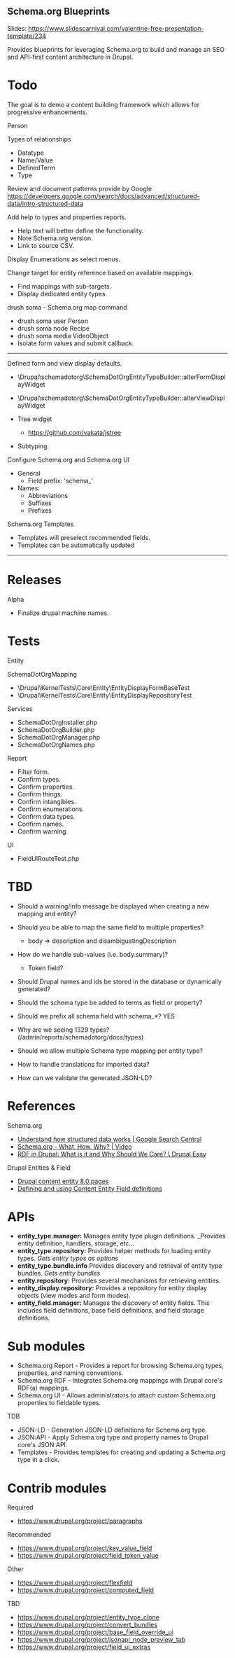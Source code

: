Schema.org Blueprints
---------------------
Slides: https://www.slidescarnival.com/valentine-free-presentation-template/234

Provides blueprints for leveraging Schema.org to build and manage an SEO and API-first content architecture in Drupal.

# Todo

The goal is to demo a content building framework which allows for progressive enhancements.

Person

Types of relationships
- Datatype
- Name/Value
- DefinedTerm
- Type

Review and document patterns provide by Google
https://developers.google.com/search/docs/advanced/structured-data/intro-structured-data

Add help to types and properties reports.
- Help text will better define the functionality.
- Note Schema.org version.
- Link to source CSV.

Display Enumerations as select menus.

Change target for entity reference based on available mappings.
- Find mappings with sub-targets.
- Display dedicated entity types.

drush soma - Schema.org map command
- drush soma user Person
- drush soma node Recipe
- drush soma media VideoObject
- Isolate form values and submit callback.

--------------------------------------------------------------------------------

Defined form and view display defaults.
- \Drupal\schemadotorg\SchemaDotOrgEntityTypeBuilder::alterFormDisplayWidget
- \Drupal\schemadotorg\SchemaDotOrgEntityTypeBuilder::alterViewDisplayWidget

- Tree widget
  - https://github.com/vakata/jstree

- Subtyping.

Configure Schema.org and Schema.org UI
- General
  - Field prefix: 'schema_'
- Names:
  - Abbreviations
  - Suffixes
  - Prefixes

Schema.org Templates
  - Templates will preselect recommended fields.
  - Templates can be automatically updated

--------------------------------------------------------------------------------

# Releases

Alpha
- Finalize drupal machine names.

# Tests

Entity

SchemaDotOrgMapping
- \Drupal\KernelTests\Core\Entity\EntityDisplayFormBaseTest
- \Drupal\KernelTests\Core\Entity\EntityDisplayRepositoryTest

Services

- SchemaDotOrgInstaller.php
- SchemaDotOrgBuilder.php
- SchemaDotOrgManager.php
- SchemaDotOrgNames.php

Report

- Filter form.
- Confirm types.
- Confirm properties.
- Confirm things.
- Confirm intangibles.
- Confirm enumerations.
- Confirm data types.
- Confirm names.
- Confirm warning.

UI
- FieldUIRouteTest.php

# TBD

- Should a warning/info message be displayed when creating a new mapping
  and entity?

- Should you be able to map the same field to multiple properties?
  - body => description and disambiguatingDescription

- How do we handle sub-values (i.e. body.summary)?
  - Token field?

- Should Drupal names and ids be stored in the database or dynamically generated?

- Should the schema type be added to terms as field or property?

- Should we prefix all schema field with schema_*? YES

- Why are we seeing 1329 types? (/admin/reports/schemadotorg/docs/types)

- Should we allow multiple Schema type mapping per entity type?

- How to handle translations for imported data?

- How can we validate the generated JSON-LD?

# References

Schema.org

- [Understand how structured data works | Google Search Central](https://developers.google.com/search/docs/advanced/structured-data/intro-structured-data)
- [Schema.org - What, How, Why? | Video](https://www.youtube.com/watch?v=hcahQfN5u9Y)
- [RDF in Drupal: What is it and Why Should We Care? \ Drupal Easy](https://www.drupaleasy.com/blogs/ultimike/2009/06/rdf-drupal-what-it-and-why-should-we-care)

Drupal Entities & Field

- [Drupal content entity 8.0.pages](https://paperzz.com/doc/7052675/drupal-content-entity-8.0.pages)
- [Defining and using Content Entity Field definitions](https://www.drupal.org/docs/drupal-apis/entity-api/defining-and-using-content-entity-field-definitions)

# APIs

- **entity_type.manager:**
  Manages entity type plugin definitions.
  _Provides entity definition, handlers, storage, etc...
- **entity_type.repository:**
  Provides helper methods for loading entity types.
  _Gets entity types as options_
- **entity_type.bundle.info**
  Provides discovery and retrieval of entity type bundles.
  _Gets entity bundles_
- **entity.repository:**
  Provides several mechanisms for retrieving entities.
- **entity_display.repository:**
  Provides a repository for entity display objects (view modes and form modes).
- **entity_field.manager:**
  Manages the discovery of entity fields. This includes field definitions, base field definitions, and field storage definitions.


# Sub modules

- Schema.org Report - Provides a report for browsing Schema.org types, properties, and naming conventions.
- Schema.org RDF - Integrates Schema.org mappings with Drupal core's RDF(a) mappings.
- Schema.org UI - Allows administrators to attach custom Schema.org properties to fieldable types.

TDB

- JSON-LD - Generation JSON-LD definitions for Schema.org type.
- JSON:API - Apply Schema.org type and property names to Drupal core's JSON:API.
- Templates - Provides templates for creating and updating a Schema.org type in a click.

# Contrib modules

Required
- https://www.drupal.org/project/paragraphs

Recommended
- https://www.drupal.org/project/key_value_field
- https://www.drupal.org/project/field_token_value

Other
- https://www.drupal.org/project/flexfield
- https://www.drupal.org/project/computed_field

TBD
- https://www.drupal.org/project/entity_type_clone
- https://www.drupal.org/project/convert_bundles
- https://www.drupal.org/project/base_field_override_ui
- https://www.drupal.org/project/jsonapi_node_preview_tab
- https://www.drupal.org/project/field_ui_extras

